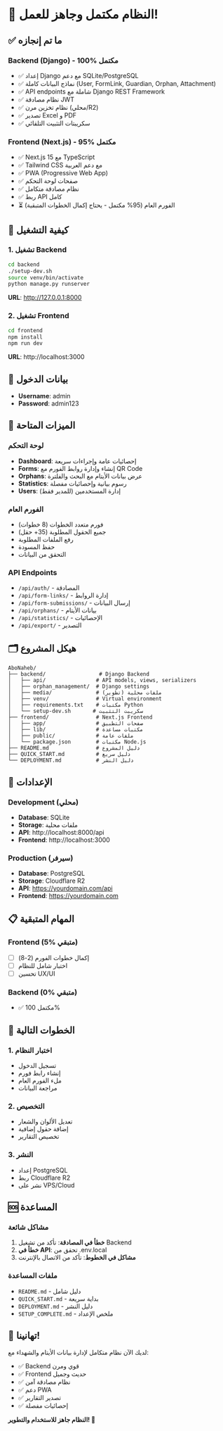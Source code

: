# 🎉 النظام مكتمل وجاهز للعمل!

## ✅ ما تم إنجازه

### Backend (Django) - 100% مكتمل
- ✅ إعداد Django مع دعم SQLite/PostgreSQL
- ✅ نماذج البيانات كاملة (User, FormLink, Guardian, Orphan, Attachment)
- ✅ API endpoints شاملة مع Django REST Framework
- ✅ نظام مصادقة JWT
- ✅ نظام تخزين مرن (محلي/R2)
- ✅ تصدير Excel و PDF
- ✅ سكريبتات التثبيت التلقائي

### Frontend (Next.js) - 95% مكتمل
- ✅ Next.js 15 مع TypeScript
- ✅ Tailwind CSS مع دعم العربية
- ✅ PWA (Progressive Web App)
- ✅ صفحات لوحة التحكم
- ✅ نظام مصادقة متكامل
- ✅ ربط API كامل
- ⏳ الفورم العام (95% مكتمل - يحتاج إكمال الخطوات المتبقية)

## 🚀 كيفية التشغيل

### 1. تشغيل Backend
```bash
cd backend
./setup-dev.sh
source venv/bin/activate
python manage.py runserver
```
**URL**: http://127.0.0.1:8000

### 2. تشغيل Frontend
```bash
cd frontend
npm install
npm run dev
```
**URL**: http://localhost:3000

## 🔑 بيانات الدخول
- **Username**: admin
- **Password**: admin123

## 📱 الميزات المتاحة

### لوحة التحكم
- **Dashboard**: إحصائيات عامة وإجراءات سريعة
- **Forms**: إنشاء وإدارة روابط الفورم مع QR Code
- **Orphans**: عرض بيانات الأيتام مع البحث والفلترة
- **Statistics**: رسوم بيانية وإحصائيات مفصلة
- **Users**: إدارة المستخدمين (للمدير فقط)

### الفورم العام
- فورم متعدد الخطوات (8 خطوات)
- جميع الحقول المطلوبة (35+ حقل)
- رفع الملفات المطلوبة
- حفظ المسودة
- التحقق من البيانات

### API Endpoints
- `/api/auth/` - المصادقة
- `/api/form-links/` - إدارة الروابط
- `/api/form-submissions/` - إرسال البيانات
- `/api/orphans/` - بيانات الأيتام
- `/api/statistics/` - الإحصائيات
- `/api/export/` - التصدير

## 🗂️ هيكل المشروع

```
AboNaheb/
├── backend/                 # Django Backend
│   ├── api/                # API models, views, serializers
│   ├── orphan_management/  # Django settings
│   ├── media/              # ملفات محلية (تطوير)
│   ├── venv/               # Virtual environment
│   ├── requirements.txt    # مكتبات Python
│   └── setup-dev.sh       # سكريبت التثبيت
├── frontend/               # Next.js Frontend
│   ├── app/                # صفحات التطبيق
│   ├── lib/                # مكتبات مساعدة
│   ├── public/             # ملفات عامة
│   └── package.json        # مكتبات Node.js
├── README.md               # دليل المشروع
├── QUICK_START.md          # دليل سريع
└── DEPLOYMENT.md           # دليل النشر
```

## 🔧 الإعدادات

### Development (محلي)
- **Database**: SQLite
- **Storage**: ملفات محلية
- **API**: http://localhost:8000/api
- **Frontend**: http://localhost:3000

### Production (سيرفر)
- **Database**: PostgreSQL
- **Storage**: Cloudflare R2
- **API**: https://yourdomain.com/api
- **Frontend**: https://yourdomain.com

## 📋 المهام المتبقية

### Frontend (5% متبقي)
- [ ] إكمال خطوات الفورم (2-8)
- [ ] اختبار شامل للنظام
- [ ] تحسين UX/UI

### Backend (0% متبقي)
- ✅ مكتمل 100%

## 🎯 الخطوات التالية

### 1. اختبار النظام
- تسجيل الدخول
- إنشاء رابط فورم
- ملء الفورم العام
- مراجعة البيانات

### 2. التخصيص
- تعديل الألوان والشعار
- إضافة حقول إضافية
- تخصيص التقارير

### 3. النشر
- إعداد PostgreSQL
- ربط Cloudflare R2
- نشر على VPS/Cloud

## 🆘 المساعدة

### مشاكل شائعة
1. **خطأ في المصادقة**: تأكد من تشغيل Backend
2. **خطأ في API**: تحقق من .env.local
3. **مشاكل في الخطوط**: تأكد من الاتصال بالإنترنت

### ملفات المساعدة
- `README.md` - دليل شامل
- `QUICK_START.md` - بداية سريعة
- `DEPLOYMENT.md` - دليل النشر
- `SETUP_COMPLETE.md` - ملخص الإعداد

## 🎉 تهانينا!

لديك الآن نظام متكامل لإدارة بيانات الأيتام والشهداء مع:
- ✅ Backend قوي ومرن
- ✅ Frontend حديث وجميل
- ✅ نظام مصادقة آمن
- ✅ دعم PWA
- ✅ تصدير التقارير
- ✅ إحصائيات مفصلة

**النظام جاهز للاستخدام والتطوير! 🚀**

